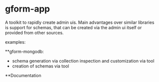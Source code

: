 gform-app
========

 A toolkit to rapidly create admin uis. Main advantages over similar libraries is support for schemas, 
 that can be created via the admin ui itself or provided from other sources.
 
 examples:
 
**gform-mongodb:
 
 * schema generation via collection inspection and customization via tool
 * creation of schemas via tool
 
 


**Documentation



  



